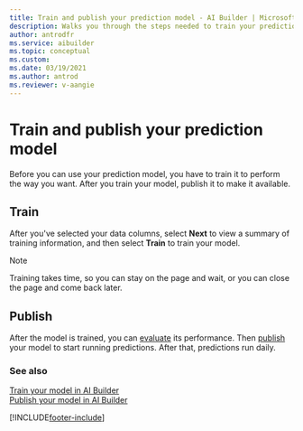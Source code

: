 ```yaml
---
title: Train and publish your prediction model - AI Builder | Microsoft Docs
description: Walks you through the steps needed to train your prediction model, and leads you to the next steps. 
author: antrodfr
ms.service: aibuilder
ms.topic: conceptual
ms.custom: 
ms.date: 03/19/2021
ms.author: antrod
ms.reviewer: v-aangie
---
```


# Train and publish your prediction model

Before you can use your prediction model, you have to train it to perform the way you want. After you train your model, publish it to make it available.

## Train

After you've selected your data columns, select **Next** to view a summary of training information, and then select **Train** to train your model.

> [!NOTE]
> Training takes time, so you can stay on the page and wait, or you can close the page and come back later.

## Publish

After the model is trained, you can [evaluate](manage-model.md#evaluate-your-model) its performance. Then [publish](publish-model.md) your model to start running predictions. After that, predictions run daily.

### See also

[Train your model in AI Builder](train-model.md)  
[Publish your model in AI Builder](publish-model.md)

[!INCLUDE[footer-include](includes/footer-banner.md)]